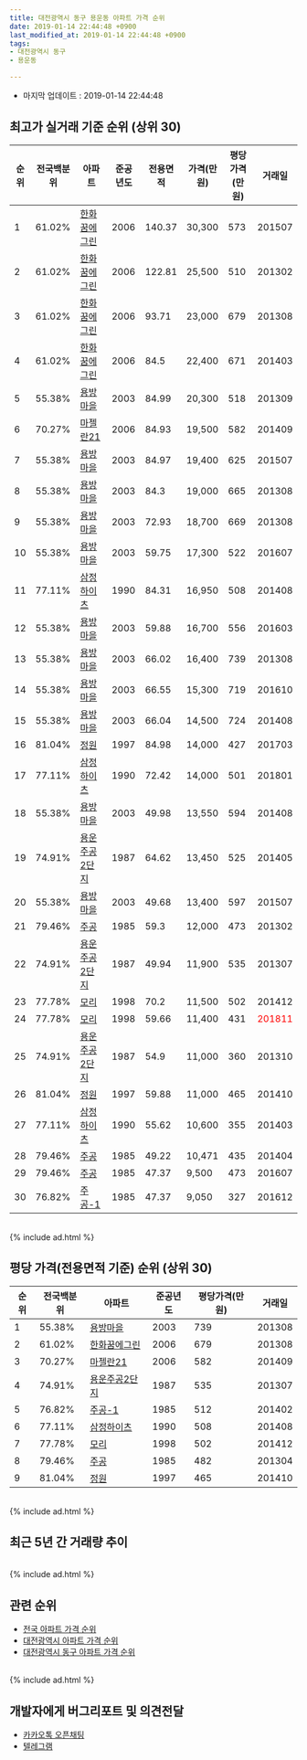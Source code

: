 ```yaml
---
title: 대전광역시 동구 용운동 아파트 가격 순위
date: 2019-01-14 22:44:48 +0900
last_modified_at: 2019-01-14 22:44:48 +0900
tags:
- 대전광역시 동구
- 용운동

---
```


* 마지막 업데이트 : 2019-01-14 22:44:48

## 최고가 실거래 기준 순위 (상위 30)


|순위|전국백분위|아파트|준공년도|전용면적|가격(만원)|평당가격(만원)|거래일|
|---|---|---|---|---|---|---|---|
|1|61.02%|[한화꿈에그린](https://search.naver.com/search.naver?query=%EB%8C%80%EC%A0%84%EA%B4%91%EC%97%AD%EC%8B%9C+%EB%8F%99%EA%B5%AC+%EC%9A%A9%EC%9A%B4%EB%8F%99+%ED%95%9C%ED%99%94%EA%BF%88%EC%97%90%EA%B7%B8%EB%A6%B0)|2006|140.37|30,300|573|201507|
|2|61.02%|[한화꿈에그린](https://search.naver.com/search.naver?query=%EB%8C%80%EC%A0%84%EA%B4%91%EC%97%AD%EC%8B%9C+%EB%8F%99%EA%B5%AC+%EC%9A%A9%EC%9A%B4%EB%8F%99+%ED%95%9C%ED%99%94%EA%BF%88%EC%97%90%EA%B7%B8%EB%A6%B0)|2006|122.81|25,500|510|201302|
|3|61.02%|[한화꿈에그린](https://search.naver.com/search.naver?query=%EB%8C%80%EC%A0%84%EA%B4%91%EC%97%AD%EC%8B%9C+%EB%8F%99%EA%B5%AC+%EC%9A%A9%EC%9A%B4%EB%8F%99+%ED%95%9C%ED%99%94%EA%BF%88%EC%97%90%EA%B7%B8%EB%A6%B0)|2006|93.71|23,000|679|201308|
|4|61.02%|[한화꿈에그린](https://search.naver.com/search.naver?query=%EB%8C%80%EC%A0%84%EA%B4%91%EC%97%AD%EC%8B%9C+%EB%8F%99%EA%B5%AC+%EC%9A%A9%EC%9A%B4%EB%8F%99+%ED%95%9C%ED%99%94%EA%BF%88%EC%97%90%EA%B7%B8%EB%A6%B0)|2006|84.5|22,400|671|201403|
|5|55.38%|[용방마을](https://search.naver.com/search.naver?query=%EB%8C%80%EC%A0%84%EA%B4%91%EC%97%AD%EC%8B%9C+%EB%8F%99%EA%B5%AC+%EC%9A%A9%EC%9A%B4%EB%8F%99+%EC%9A%A9%EB%B0%A9%EB%A7%88%EC%9D%84)|2003|84.99|20,300|518|201309|
|6|70.27%|[마젤란21](https://search.naver.com/search.naver?query=%EB%8C%80%EC%A0%84%EA%B4%91%EC%97%AD%EC%8B%9C+%EB%8F%99%EA%B5%AC+%EC%9A%A9%EC%9A%B4%EB%8F%99+%EB%A7%88%EC%A0%A4%EB%9E%8021)|2006|84.93|19,500|582|201409|
|7|55.38%|[용방마을](https://search.naver.com/search.naver?query=%EB%8C%80%EC%A0%84%EA%B4%91%EC%97%AD%EC%8B%9C+%EB%8F%99%EA%B5%AC+%EC%9A%A9%EC%9A%B4%EB%8F%99+%EC%9A%A9%EB%B0%A9%EB%A7%88%EC%9D%84)|2003|84.97|19,400|625|201507|
|8|55.38%|[용방마을](https://search.naver.com/search.naver?query=%EB%8C%80%EC%A0%84%EA%B4%91%EC%97%AD%EC%8B%9C+%EB%8F%99%EA%B5%AC+%EC%9A%A9%EC%9A%B4%EB%8F%99+%EC%9A%A9%EB%B0%A9%EB%A7%88%EC%9D%84)|2003|84.3|19,000|665|201308|
|9|55.38%|[용방마을](https://search.naver.com/search.naver?query=%EB%8C%80%EC%A0%84%EA%B4%91%EC%97%AD%EC%8B%9C+%EB%8F%99%EA%B5%AC+%EC%9A%A9%EC%9A%B4%EB%8F%99+%EC%9A%A9%EB%B0%A9%EB%A7%88%EC%9D%84)|2003|72.93|18,700|669|201308|
|10|55.38%|[용방마을](https://search.naver.com/search.naver?query=%EB%8C%80%EC%A0%84%EA%B4%91%EC%97%AD%EC%8B%9C+%EB%8F%99%EA%B5%AC+%EC%9A%A9%EC%9A%B4%EB%8F%99+%EC%9A%A9%EB%B0%A9%EB%A7%88%EC%9D%84)|2003|59.75|17,300|522|201607|
|11|77.11%|[삼정하이츠](https://search.naver.com/search.naver?query=%EB%8C%80%EC%A0%84%EA%B4%91%EC%97%AD%EC%8B%9C+%EB%8F%99%EA%B5%AC+%EC%9A%A9%EC%9A%B4%EB%8F%99+%EC%82%BC%EC%A0%95%ED%95%98%EC%9D%B4%EC%B8%A0)|1990|84.31|16,950|508|201408|
|12|55.38%|[용방마을](https://search.naver.com/search.naver?query=%EB%8C%80%EC%A0%84%EA%B4%91%EC%97%AD%EC%8B%9C+%EB%8F%99%EA%B5%AC+%EC%9A%A9%EC%9A%B4%EB%8F%99+%EC%9A%A9%EB%B0%A9%EB%A7%88%EC%9D%84)|2003|59.88|16,700|556|201603|
|13|55.38%|[용방마을](https://search.naver.com/search.naver?query=%EB%8C%80%EC%A0%84%EA%B4%91%EC%97%AD%EC%8B%9C+%EB%8F%99%EA%B5%AC+%EC%9A%A9%EC%9A%B4%EB%8F%99+%EC%9A%A9%EB%B0%A9%EB%A7%88%EC%9D%84)|2003|66.02|16,400|739|201308|
|14|55.38%|[용방마을](https://search.naver.com/search.naver?query=%EB%8C%80%EC%A0%84%EA%B4%91%EC%97%AD%EC%8B%9C+%EB%8F%99%EA%B5%AC+%EC%9A%A9%EC%9A%B4%EB%8F%99+%EC%9A%A9%EB%B0%A9%EB%A7%88%EC%9D%84)|2003|66.55|15,300|719|201610|
|15|55.38%|[용방마을](https://search.naver.com/search.naver?query=%EB%8C%80%EC%A0%84%EA%B4%91%EC%97%AD%EC%8B%9C+%EB%8F%99%EA%B5%AC+%EC%9A%A9%EC%9A%B4%EB%8F%99+%EC%9A%A9%EB%B0%A9%EB%A7%88%EC%9D%84)|2003|66.04|14,500|724|201408|
|16|81.04%|[정원](https://search.naver.com/search.naver?query=%EB%8C%80%EC%A0%84%EA%B4%91%EC%97%AD%EC%8B%9C+%EB%8F%99%EA%B5%AC+%EC%9A%A9%EC%9A%B4%EB%8F%99+%EC%A0%95%EC%9B%90)|1997|84.98|14,000|427|201703|
|17|77.11%|[삼정하이츠](https://search.naver.com/search.naver?query=%EB%8C%80%EC%A0%84%EA%B4%91%EC%97%AD%EC%8B%9C+%EB%8F%99%EA%B5%AC+%EC%9A%A9%EC%9A%B4%EB%8F%99+%EC%82%BC%EC%A0%95%ED%95%98%EC%9D%B4%EC%B8%A0)|1990|72.42|14,000|501|201801|
|18|55.38%|[용방마을](https://search.naver.com/search.naver?query=%EB%8C%80%EC%A0%84%EA%B4%91%EC%97%AD%EC%8B%9C+%EB%8F%99%EA%B5%AC+%EC%9A%A9%EC%9A%B4%EB%8F%99+%EC%9A%A9%EB%B0%A9%EB%A7%88%EC%9D%84)|2003|49.98|13,550|594|201408|
|19|74.91%|[용운주공2단지](https://search.naver.com/search.naver?query=%EB%8C%80%EC%A0%84%EA%B4%91%EC%97%AD%EC%8B%9C+%EB%8F%99%EA%B5%AC+%EC%9A%A9%EC%9A%B4%EB%8F%99+%EC%9A%A9%EC%9A%B4%EC%A3%BC%EA%B3%B52%EB%8B%A8%EC%A7%80)|1987|64.62|13,450|525|201405|
|20|55.38%|[용방마을](https://search.naver.com/search.naver?query=%EB%8C%80%EC%A0%84%EA%B4%91%EC%97%AD%EC%8B%9C+%EB%8F%99%EA%B5%AC+%EC%9A%A9%EC%9A%B4%EB%8F%99+%EC%9A%A9%EB%B0%A9%EB%A7%88%EC%9D%84)|2003|49.68|13,400|597|201507|
|21|79.46%|[주공](https://search.naver.com/search.naver?query=%EB%8C%80%EC%A0%84%EA%B4%91%EC%97%AD%EC%8B%9C+%EB%8F%99%EA%B5%AC+%EC%9A%A9%EC%9A%B4%EB%8F%99+%EC%A3%BC%EA%B3%B5)|1985|59.3|12,000|473|201302|
|22|74.91%|[용운주공2단지](https://search.naver.com/search.naver?query=%EB%8C%80%EC%A0%84%EA%B4%91%EC%97%AD%EC%8B%9C+%EB%8F%99%EA%B5%AC+%EC%9A%A9%EC%9A%B4%EB%8F%99+%EC%9A%A9%EC%9A%B4%EC%A3%BC%EA%B3%B52%EB%8B%A8%EC%A7%80)|1987|49.94|11,900|535|201307|
|23|77.78%|[모리](https://search.naver.com/search.naver?query=%EB%8C%80%EC%A0%84%EA%B4%91%EC%97%AD%EC%8B%9C+%EB%8F%99%EA%B5%AC+%EC%9A%A9%EC%9A%B4%EB%8F%99+%EB%AA%A8%EB%A6%AC)|1998|70.2|11,500|502|201412|
|24|77.78%|[모리](https://search.naver.com/search.naver?query=%EB%8C%80%EC%A0%84%EA%B4%91%EC%97%AD%EC%8B%9C+%EB%8F%99%EA%B5%AC+%EC%9A%A9%EC%9A%B4%EB%8F%99+%EB%AA%A8%EB%A6%AC)|1998|59.66|11,400|431|<span style="color:red">201811</span>|
|25|74.91%|[용운주공2단지](https://search.naver.com/search.naver?query=%EB%8C%80%EC%A0%84%EA%B4%91%EC%97%AD%EC%8B%9C+%EB%8F%99%EA%B5%AC+%EC%9A%A9%EC%9A%B4%EB%8F%99+%EC%9A%A9%EC%9A%B4%EC%A3%BC%EA%B3%B52%EB%8B%A8%EC%A7%80)|1987|54.9|11,000|360|201310|
|26|81.04%|[정원](https://search.naver.com/search.naver?query=%EB%8C%80%EC%A0%84%EA%B4%91%EC%97%AD%EC%8B%9C+%EB%8F%99%EA%B5%AC+%EC%9A%A9%EC%9A%B4%EB%8F%99+%EC%A0%95%EC%9B%90)|1997|59.88|11,000|465|201410|
|27|77.11%|[삼정하이츠](https://search.naver.com/search.naver?query=%EB%8C%80%EC%A0%84%EA%B4%91%EC%97%AD%EC%8B%9C+%EB%8F%99%EA%B5%AC+%EC%9A%A9%EC%9A%B4%EB%8F%99+%EC%82%BC%EC%A0%95%ED%95%98%EC%9D%B4%EC%B8%A0)|1990|55.62|10,600|355|201403|
|28|79.46%|[주공](https://search.naver.com/search.naver?query=%EB%8C%80%EC%A0%84%EA%B4%91%EC%97%AD%EC%8B%9C+%EB%8F%99%EA%B5%AC+%EC%9A%A9%EC%9A%B4%EB%8F%99+%EC%A3%BC%EA%B3%B5)|1985|49.22|10,471|435|201404|
|29|79.46%|[주공](https://search.naver.com/search.naver?query=%EB%8C%80%EC%A0%84%EA%B4%91%EC%97%AD%EC%8B%9C+%EB%8F%99%EA%B5%AC+%EC%9A%A9%EC%9A%B4%EB%8F%99+%EC%A3%BC%EA%B3%B5)|1985|47.37|9,500|473|201607|
|30|76.82%|[주공-1](https://search.naver.com/search.naver?query=%EB%8C%80%EC%A0%84%EA%B4%91%EC%97%AD%EC%8B%9C+%EB%8F%99%EA%B5%AC+%EC%9A%A9%EC%9A%B4%EB%8F%99+%EC%A3%BC%EA%B3%B5-1)|1985|47.37|9,050|327|201612|


<br>
{% include ad.html %}
<br>

## 평당 가격(전용면적 기준) 순위 (상위 30)


|순위|전국백분위|아파트|준공년도|평당가격(만원)|거래일|
|---|---|---|---|---|---|
|1|55.38%|[용방마을](https://search.naver.com/search.naver?query=%EB%8C%80%EC%A0%84%EA%B4%91%EC%97%AD%EC%8B%9C+%EB%8F%99%EA%B5%AC+%EC%9A%A9%EC%9A%B4%EB%8F%99+%EC%9A%A9%EB%B0%A9%EB%A7%88%EC%9D%84)|2003|739|201308|
|2|61.02%|[한화꿈에그린](https://search.naver.com/search.naver?query=%EB%8C%80%EC%A0%84%EA%B4%91%EC%97%AD%EC%8B%9C+%EB%8F%99%EA%B5%AC+%EC%9A%A9%EC%9A%B4%EB%8F%99+%ED%95%9C%ED%99%94%EA%BF%88%EC%97%90%EA%B7%B8%EB%A6%B0)|2006|679|201308|
|3|70.27%|[마젤란21](https://search.naver.com/search.naver?query=%EB%8C%80%EC%A0%84%EA%B4%91%EC%97%AD%EC%8B%9C+%EB%8F%99%EA%B5%AC+%EC%9A%A9%EC%9A%B4%EB%8F%99+%EB%A7%88%EC%A0%A4%EB%9E%8021)|2006|582|201409|
|4|74.91%|[용운주공2단지](https://search.naver.com/search.naver?query=%EB%8C%80%EC%A0%84%EA%B4%91%EC%97%AD%EC%8B%9C+%EB%8F%99%EA%B5%AC+%EC%9A%A9%EC%9A%B4%EB%8F%99+%EC%9A%A9%EC%9A%B4%EC%A3%BC%EA%B3%B52%EB%8B%A8%EC%A7%80)|1987|535|201307|
|5|76.82%|[주공-1](https://search.naver.com/search.naver?query=%EB%8C%80%EC%A0%84%EA%B4%91%EC%97%AD%EC%8B%9C+%EB%8F%99%EA%B5%AC+%EC%9A%A9%EC%9A%B4%EB%8F%99+%EC%A3%BC%EA%B3%B5-1)|1985|512|201402|
|6|77.11%|[삼정하이츠](https://search.naver.com/search.naver?query=%EB%8C%80%EC%A0%84%EA%B4%91%EC%97%AD%EC%8B%9C+%EB%8F%99%EA%B5%AC+%EC%9A%A9%EC%9A%B4%EB%8F%99+%EC%82%BC%EC%A0%95%ED%95%98%EC%9D%B4%EC%B8%A0)|1990|508|201408|
|7|77.78%|[모리](https://search.naver.com/search.naver?query=%EB%8C%80%EC%A0%84%EA%B4%91%EC%97%AD%EC%8B%9C+%EB%8F%99%EA%B5%AC+%EC%9A%A9%EC%9A%B4%EB%8F%99+%EB%AA%A8%EB%A6%AC)|1998|502|201412|
|8|79.46%|[주공](https://search.naver.com/search.naver?query=%EB%8C%80%EC%A0%84%EA%B4%91%EC%97%AD%EC%8B%9C+%EB%8F%99%EA%B5%AC+%EC%9A%A9%EC%9A%B4%EB%8F%99+%EC%A3%BC%EA%B3%B5)|1985|482|201304|
|9|81.04%|[정원](https://search.naver.com/search.naver?query=%EB%8C%80%EC%A0%84%EA%B4%91%EC%97%AD%EC%8B%9C+%EB%8F%99%EA%B5%AC+%EC%9A%A9%EC%9A%B4%EB%8F%99+%EC%A0%95%EC%9B%90)|1997|465|201410|


<br>
{% include ad.html %}
<br>

## 최근 5년 간 거래량 추이


<div style="width:100%;">
    <canvas id="deal_progress" height="250"></canvas>
</div>

<script>
new Chart(document.getElementById("deal_progress"), {
    type: 'line',
    data: {
        labels: ['201401','201402','201403','201404','201405','201406','201407','201408','201409','201410','201411','201412','201501','201502','201503','201504','201505','201506','201507','201508','201509','201510','201511','201512','201601','201602','201603','201604','201605','201606','201607','201608','201609','201610','201611','201612','201701','201702','201703','201704','201705','201706','201707','201708','201709','201710','201711','201712','201801','201802','201803','201804','201805','201806','201807','201808','201809','201810','201811','201812','201901'],
        datasets: [{
            label: '실거래 수',
            pointRadius: 1,
            data: [33, 43, 36, 32, 31, 29, 30, 41, 58, 43, 35, 47, 39, 30, 44, 36, 27, 36, 40, 34, 29, 40, 25, 26, 39, 26, 32, 16, 21, 21, 16, 31, 28, 47, 32, 34, 15, 20, 70, 19, 23, 29, 26, 122, 64, 26, 24, 26, 40, 24, 38, 10, 12, 14, 11, 9, 16, 10, 5, 9, 2],
            borderColor: "rgba(255, 201, 14, 1)",
            backgroundColor: "rgba(255, 201, 14, 0.5)",
            fill: true,
        }]
    },
    options: {
        responsive: true,
        title: {
            display: true,
            text: '5년간 거래량 추이'
        },
        tooltips: {
            mode: 'index',
            intersect: false,
        },
        hover: {
            mode: 'nearest',
            intersect: true
        },
        scales: {
            xAxes: [{
                display: true,
                scaleLabel: {
                    display: true,
                    labelString: '년/월'
                }
            }],
            yAxes: [{
                display: true,
                ticks: {
                    suggestedMin: 0,
                },
                scaleLabel: {
                    display: true,
                    labelString: '실거래 수'
                }
            }]
        }
    }
});

</script>


<br>
{% include ad.html %}
<br>

## 관련 순위

- [전국 아파트 가격 순위](https://inasie.github.io/apt-ranking/전국)
- [대전광역시 아파트 가격 순위](https://inasie.github.io/apt-ranking/대전광역시)
- [대전광역시 동구 아파트 가격 순위](https://inasie.github.io/apt-ranking/대전광역시-동구)


<br>
{% include ad.html %}
<br>

## 개발자에게 버그리포트 및 의견전달

- [카카오톡 오픈채팅](https://open.kakao.com/o/gLJUAP4)
- [텔레그램](https://t.me/inasie)

